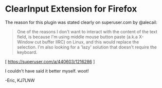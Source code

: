 # ClearInput Extension for Firefox

The reason for this plugin was stated clearly on superuser.com by @alecail:

> One of the reasons I don't want to interact with the content of the text
> field, is because I'm using middle mouse button paste (a.k.a X-Window
> cut buffer IIRC) on Linux, and this would replace the selection. I'm
> also looking for a 'lazy' solution that doesn't require the keyboard.

[ https://superuser.com/a/440603/1216286 ]

I couldn't have said it better myself. woot!

-Eric, KJ7LNW
